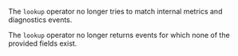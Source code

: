 The `lookup` operator no longer tries to match internal metrics and diagnostics
events.

The `lookup` operator no longer returns events for which none of the provided
fields exist.
